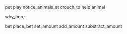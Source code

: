 pet
play
notice_animals_at
crouch_to
help animal

why_here

bet
place_bet
set_amount
add_amount
substract_amount
